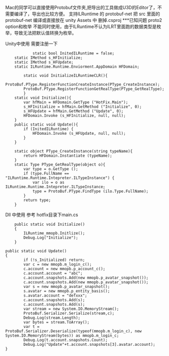 Mac的同学可以直接使用Protobuf文件夹,把导出的工具做成U3D的Editor了，不需要编译了，导出也比较方便。
支持ILRuntime 的 protobuf-net
把 src 里面的 protobuf-net 编译或直接放在 unity Assets 中 删掉.csproj
***已知问题 proto2 option和枚举 不能同时使用，由于ILRuntime不认为ILRT里面跑的数据类型是枚举，导致无法把默认值转换为枚举。


Unity中使用 需要注册一下 

                static bool InitedILRuntime = false;
		static IMethod s_HFInitialize;
		static IMethod s_HFUpdate;
		static ILRuntime.Runtime.Enviorment.AppDomain HFDomain;

	        static void InitializeILRuntimeCLR(){
			ProtoBuf.PType.RegisterFunctionCreateInstance(PType_CreateInstance);
			ProtoBuf.PType.RegisterFunctionGetRealType(PType_GetRealType);
	        }
		static void Initialize(){
			var hfMain = HFDomain.GetType ("HotFix.Main");
			s_HFInitialize = hfMain.GetMethod ("Initialize", 0);
			s_HFUpdate = hfMain.GetMethod ("Update", 0);
			HFDomain.Invoke (s_HFInitialize, null, null);
		}
		public static void Update(){
			if (InitedILRuntime) {
				HFDomain.Invoke (s_HFUpdate, null, null);
			}
		}

		static object PType_CreateInstance(string typeName){
			return HFDomain.Instantiate (typeName);
		}
		static Type PType_GetRealType(object o){
			var type = o.GetType ();
			if (type.FullName == "ILRuntime.Runtime.Intepreter.ILTypeInstance") {
				var ilo = o as ILRuntime.Runtime.Intepreter.ILTypeInstance;
				type = ProtoBuf.PType.FindType (ilo.Type.FullName);
			}
			return type;
		}
		    

Dll 中使用 参考 hotfix目录下main.cs

        public static void Initialize()
        {
            ILRuntime_mmopb.Initlize();
            Debug.Log("Initialize");
        }
        
	public static void Update()
	{
            if (!s_Initialized) return;
            var c = new mmopb.m_login_c();
            c.account = new mmopb.p_account_c();
            c.account.account = "abc";
            c.account.snapshots.Add(new mmopb.p_avatar_snapshot());
            c.account.snapshots.Add(new mmopb.p_avatar_snapshot());
			var s = new mmopb.p_avatar_snapshot();
			s.avatar = new mmopb.p_entity_basis();
			s.avatar.account = "defxxx";
            c.account.snapshots.Add(s);
			c.account.snapshots.Add(s);
            var stream = new System.IO.MemoryStream();
            ProtoBuf.Serializer.Serialize(stream,c);
            Debug.Log(stream.Length);
            var bytes = stream.ToArray();
            var t = ProtoBuf.Serializer.Deserialize(typeof(mmopb.m_login_c), new System.IO.MemoryStream(bytes)) as mmopb.m_login_c;
            Debug.Log(t.account.snapshots.Count);
            Debug.Log("Update"+t.account.snapshots[3].avatar.account);
	}



